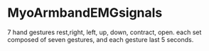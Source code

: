 # MyoArmbandEMGsignals
7 hand gestures
rest,right, left, up, down, contract, open. each set composed of seven gestures, and each gesture last 5 seconds.
